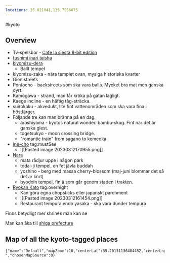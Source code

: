 ```yaml
---
locations: 35.021041,135.7556075
---
```

 #kyoto
## Overview
* Tv-spelsbar - [Cafe la siesta 8-bit edition ](https://cafelasiesta.com/online-shop/)
* [fushimi inari taisha](geo:34.966983,135.7747604)
* [kiyomizu-dera](geo:34.994303,135.7844388864188)
	* Ballt tempel
* kiyomizu-zaka - nära templet ovan, mysiga historiska kvarter 
* Gion streets
* Pontocho - backstreets som ska vara balla. Mycket bra mat men ganska dyrt. 
* Kamogawa - strand, man får kröka på gatan lagligt. 
* Kaege incline - en häftig  tåg-sträcka. 
* suirokaku - akvedukt, lite fint vattenområden som ska vara fina i höstfärger. 
* Följande tre kan man bränna på en dag.
	* arashiyama - kyotos natural wonder. bambu-skog. Fint när det är ganska glest. 
	* togetsukyo - moon crossing bridge. 
	* "romantic train" from sagano to kemeoka
* [ine-cho](geo:35.7146295,135.248496) tag:mustSee
	* ![[Pasted image 20230312170955.png]]
* [Nara](geo:34.6845445,135.8048359)
	* mata rådjur uppe i någon park
	* todai-ji tempel, en fet jävla buddah
	* yoshino - berg med massa cherry-blossom (maj-juni blommar det så det är kört)
	* byodoin tempel, fin å som går genom staden i trakten. 
* [Ryokan Kato](geo:34.372276731461625,135.853262001717) tag:overnight
	* Kan göra egna chopsticks eller japanskt parchment
	* ![[Pasted image 20230312161454.png]]
	* Restaurant tempura endo yasaka - ska vara dunder tempura

Finns betydligt mer shrines man kan se

Man kan åka till [shiga prefecture](geo:35.247154,136.109385)

## Map of all the kyoto-tagged places
```mapview
{"name":"Default","mapZoom":10,"centerLat":35.20131136484452,"centerLng":135.67840576171878,"query":"tag:#kyoto ","chosenMapSource":0}
```
